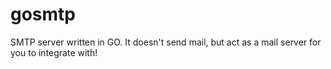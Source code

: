 # gosmtp
SMTP server written in GO. It doesn't send mail, but act as a mail server for you to integrate with!
